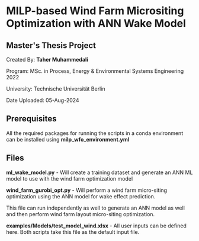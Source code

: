 # MILP-based Wind Farm Micrositing Optimization with ANN Wake Model

## Master's Thesis Project

Created By: **Taher Muhammedali**

Program: MSc. in Process, Energy & Environmental Systems Engineering 2022

University: Technische Universität Berlin

Date Uploaded: 05-Aug-2024

## Prerequisites

All the required packages for running the scripts in a conda environment can be installed using **milp_wfo_environment.yml**

## Files

**ml_wake_model.py** - Will create a training dataset and generate an ANN ML model to use with the wind farm optimization model

**wind_farm_gurobi_opt.py** - Will perform a wind farm micro-siting optimization using the ANN model for wake effect prediction.

This file can run independently as well to generate an ANN model as well and then perform wind farm layout micro-siting optimization.

**examples/Models/test_model_wind.xlsx** - All user inputs can be defined here. Both scripts take this file as the default input file.
